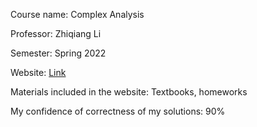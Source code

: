 Course name: Complex Analysis

Professor: Zhiqiang Li

Semester: Spring 2022

Website: [Link](https://www.math.pku.edu.cn/teachers/lizq/teaching/2022Spring/complex%20variables/course_site.html)

Materials included in the website: Textbooks, homeworks

My confidence of correctness of my solutions: 90%